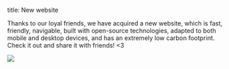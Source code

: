 title: New website

Thanks to our loyal friends, we have acquired a new website,
which is fast, friendly, navigable, built with open-source technologies,
adapted to both mobile and desktop devices, and has an extremely low carbon footprint.
Check it out and share it with friends! <3

![](https://picsum.photos/600/400?random)

